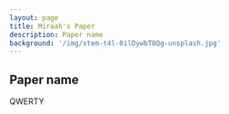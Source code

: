 ```yaml
---
layout: page
title: Miraah's Paper
description: Paper name
background: '/img/stem-t4l-0ilDywbT8Qg-unsplash.jpg'
---
```



## Paper name

QWERTY

